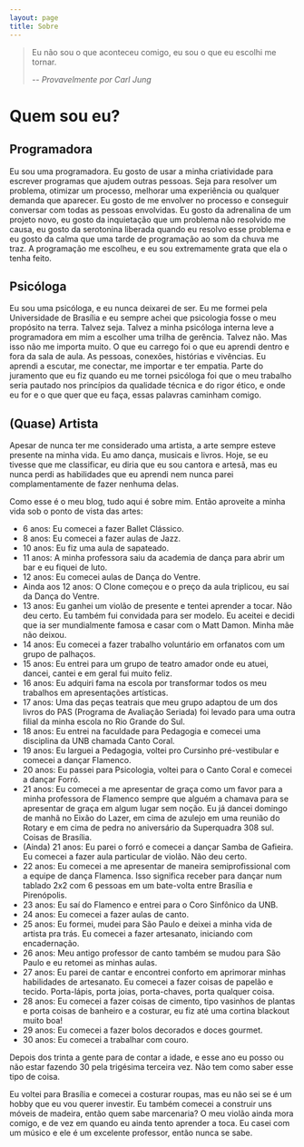 ```yaml
---
layout: page
title: Sobre
---
```


> Eu não sou o que aconteceu comigo, eu sou o que eu escolhi me tornar.
>
>  -- <cite>Provavelmente por Carl Jung</cite>

Quem sou eu?
============

Programadora
------------

Eu sou uma programadora. Eu gosto de usar a minha criatividade para escrever programas que ajudem outras pessoas. Seja para resolver um problema, otimizar um processo, melhorar uma experiência ou qualquer demanda que aparecer. Eu gosto de me envolver no processo e conseguir conversar com todas as pessoas envolvidas. Eu gosto da adrenalina de um projeto novo, eu gosto da inquietação que um problema não resolvido me causa, eu gosto da serotonina liberada quando eu resolvo esse problema e eu gosto da calma que uma tarde de programação ao som da chuva me traz. A programação me escolheu, e eu sou extremamente grata que ela o tenha feito.

Psicóloga
---------

Eu sou uma psicóloga, e eu nunca deixarei de ser. Eu me formei pela Universidade de Brasília e eu sempre achei que psicologia fosse o meu propósito na terra. Talvez seja. Talvez a minha psicóloga interna leve a programadora em mim a escolher uma trilha de gerência. Talvez não. Mas isso não me importa muito. O que eu carrego foi o que eu aprendi dentro e fora da sala de aula. As pessoas, conexões, histórias e vivências. Eu aprendi a escutar, me conectar, me importar e ter empatia. Parte do juramento que eu fiz quando eu me tornei psicóloga foi que o meu trabalho seria pautado nos princípios da qualidade técnica e do rigor ético, e onde eu for e o que quer que eu faça, essas palavras caminham comigo.

(Quase) Artista
---------------

Apesar de nunca ter me considerado uma artista, a arte sempre esteve presente na minha vida. Eu amo dança, musicais e livros. Hoje, se eu tivesse que me classificar, eu diria que eu sou cantora e artesã, mas eu nunca perdi as habilidades que eu aprendi nem nunca parei complamentamente de fazer nenhuma delas.

Como esse é o meu blog, tudo aqui é sobre mim. Então aproveite a minha vida sob o ponto de vista das artes:
*   6 anos: Eu comecei a fazer Ballet Clássico.
*   8 anos: Eu comecei a fazer aulas de Jazz.
*   10 anos: Eu fiz uma aula de sapateado.
*   11 anos: A minha professora saiu da academia de dança para abrir um bar e eu fiquei de luto.
*   12 anos: Eu comecei aulas de Dança do Ventre.
*   Ainda aos 12 anos: O Clone começou e o preço da aula triplicou, eu saí da Dança do Ventre.
*   13 anos: Eu ganhei um violão de presente e tentei aprender a tocar. Não deu certo. Eu também fui convidada para ser modelo. Eu aceitei e decidi que ia ser mundialmente famosa e casar com o Matt Damon. Minha mãe não deixou.
*   14 anos: Eu comecei a fazer trabalho voluntário em orfanatos com um grupo de palhaços.
*   15 anos: Eu entrei para um grupo de teatro amador onde eu atuei, dancei, cantei e em geral fui muito feliz.
*   16 anos: Eu adquiri fama na escola por transformar todos os meu trabalhos em apresentações artísticas.
*   17 anos: Uma das peças teatrais que meu grupo adaptou de um dos livros do PAS (Programa de Avaliação Seriada) foi levado para uma outra filial da minha escola no Rio Grande do Sul.
*   18 anos: Eu entrei na faculdade para Pedagogia e comecei uma disciplina da UNB chamada Canto Coral.
*   19 anos: Eu larguei a Pedagogia, voltei pro Cursinho pré-vestibular e comecei a dançar Flamenco.
*   20 anos: Eu passei para Psicologia, voltei para o Canto Coral e comecei a dançar Forró.
*   21 anos: Eu comecei a me apresentar de graça como um favor para a minha professora de Flamenco sempre que alguém a chamava para se apresentar de graça em algum lugar sem noção. Eu já dancei domingo de manhã no Eixão do Lazer, em cima de azulejo em uma reunião do Rotary e em cima de pedra no aniversário da Superquadra 308 sul. Coisas de Brasília.
*   (Ainda) 21 anos: Eu parei o forró e comecei a dançar Samba de Gafieira. Eu comecei a fazer aula particular de violão. Não deu certo.
*   22 anos: Eu comecei a me apresentar de maneira semiprofissional com a equipe de dança Flamenca. Isso significa receber para dançar num tablado 2x2 com 6 pessoas em um bate-volta entre Brasília e Pirenópolis.
*   23 anos: Eu saí do Flamenco e entrei para o Coro Sinfônico da UNB.
*   24 anos: Eu comecei a fazer aulas de canto.
*   25 anos: Eu formei, mudei para São Paulo e deixei a minha vida de artista pra trás. Eu comecei a fazer artesanato, iniciando com encadernação.
*   26 anos: Meu antigo professor de canto também se mudou para São Paulo e eu retomei as minhas aulas.
*   27 anos: Eu parei de cantar e encontrei conforto em aprimorar minhas habilidades de artesanato. Eu comecei a fazer coisas de papelão e tecido. Porta-lápis, porta joias, porta-chaves, porta qualquer coisa.
*   28 anos: Eu comecei a fazer coisas de cimento, tipo vasinhos de plantas e porta coisas de banheiro e a costurar, eu fiz até uma cortina blackout muito boa!
*   29 anos: Eu comecei a fazer bolos decorados e doces gourmet.
*   30 anos: Eu comecei a trabalhar com couro.

Depois dos trinta a gente para de contar a idade, e esse ano eu posso ou não estar fazendo 30 pela trigésima terceira vez. Não tem como saber esse tipo de coisa.

Eu voltei para Brasília e comecei a costurar roupas, mas eu não sei se é um hobby que eu vou querer investir. Eu também comecei a construir uns móveis de madeira, então quem sabe marcenaria? O meu violão ainda mora comigo, e de vez em quando eu ainda tento aprender a toca. Eu casei com um músico e ele é um excelente professor, então nunca se sabe.
